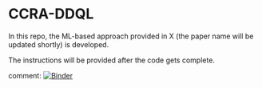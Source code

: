 # CCRA-DDQL

In this repo, the ML-based approach provided in X (the paper name will be updated shortly) is developed. 

The instructions will be provided after the code gets complete. 

comment: 
[![Binder](https://mybinder.org/badge_logo.svg)](https://mybinder.org/v2/gh/mshokrnezhad/RAPS_DRL/HEAD)
